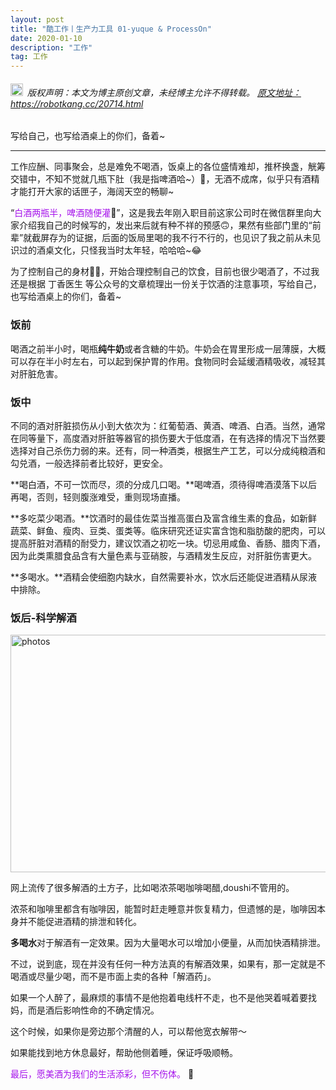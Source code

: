 ```yaml
---
layout: post
title: "酷工作丨生产力工具 01-yuque & ProcessOn"
date: 2020-01-10 
description: "工作"
tag: 工作
---   
```


<h6><img src="https://robotkang-1257995526.cos.ap-chengdu.myqcloud.com/icon/copyright.png" alt="copyright" style="display:inline;margin-bottom: -5px;" width="20" height="20"> 版权声明：本文为博主原创文章，未经博主允许不得转载。
<a target="_blank" href="https://robotkang.cc/20714.html">原文地址：https://robotkang.cc/20714.html </a>
</h6>    

写给自己，也写给酒桌上的你们，备着~           

----------

工作应酬、同事聚会，总是难免不喝酒，饭桌上的各位盛情难却，推杯换盏，觥筹交错中，不知不觉就几瓶下肚（我是指啤酒哈~）🍺，无酒不成席，似乎只有酒精才能打开大家的话匣子，海阔天空的畅聊~                       

“<a href="http://t.cn/AiOeQ4zO" target="_blank" style="color:#a510eb;text-decoration:none">白酒两瓶半，啤酒随便灌</a>🍻”，这是我去年刚入职目前这家公司时在微信群里向大家介绍我自己的时候写的，发出来后就有种不祥的预感🙃，果然有些部门里的“前辈”就截屏存为的证据，后面的饭局里喝的我不行不行的，也见识了我之前从未见识过的酒桌文化，只怪我当时太年轻，哈哈哈~😂            

为了控制自己的身材🏃‍♂️，开始合理控制自己的饮食，目前也很少喝酒了，不过我还是根据 丁香医生 等公众号的文章梳理出一份关于饮酒的注意事项，写给自己，也写给酒桌上的你们，备着~                     

### 饭前                 

喝酒之前半小时，喝瓶**纯牛奶**或者含糖的牛奶。牛奶会在胃里形成一层薄膜，大概可以存在半小时左右，可以起到保护胃的作用。食物同时会延缓酒精吸收，减轻其对肝脏危害。                                 

### 饭中            

不同的酒对肝脏损伤从小到大依次为：红葡萄酒、黄酒、啤酒、白酒。当然，通常在同等量下，高度酒对肝脏等器官的损伤要大于低度酒，在有选择的情况下当然要选择对自己杀伤力弱的来。还有，同一种酒类，根据生产工艺，可以分成纯粮酒和勾兑酒，一般选择前者比较好，更安全。

**喝白酒，不可一饮而尽，须的分成几口喝。**喝啤酒，须待得啤酒漠落下以后再喝，否则，轻则腹涨难受，重则现场直播。

**多吃菜少喝酒。**饮酒时的最佳佐菜当推高蛋白及富含维生素的食品，如新鲜蔬菜、鲜鱼、瘦肉、豆类、蛋类等。临床研究还证实富含饱和脂肪酸的肥肉，可以提高肝脏对酒精的耐受力，建议饮酒之初吃一块。切忌用咸鱼、香肠、腊肉下酒，因为此类熏腊食品含有大量色素与亚硝胺，与酒精发生反应，对肝脏伤害更大。

**多喝水。**酒精会使细胞内缺水，自然需要补水，饮水后还能促进酒精从尿液中排除。

### 饭后-科学解酒            

<img src="https://robotkang-1257995526.cos.ap-chengdu.myqcloud.com/image/jiu.png" width="948" height="380" alt="photos"/>               

网上流传了很多解酒的土方子，比如喝浓茶喝咖啡喝醋,doushi不管用的。               

浓茶和咖啡里都含有咖啡因，能暂时赶走睡意并恢复精力，但遗憾的是，咖啡因本身并不能促进酒精的排泄和转化。          

**多喝水**对于解酒有一定效果。因为大量喝水可以增加小便量，从而加快酒精排泄。         

不过，说到底，现在并没有任何一种方法真的有解酒效果，如果有，那一定就是不喝酒或尽量少喝，而不是市面上卖的各种「解酒药」。          

如果一个人醉了，最麻烦的事情不是他抱着电线杆不走，也不是他哭着喊着要找妈，而是酒后影响性命的不确定情况。          

这个时候，如果你是旁边那个清醒的人，可以帮他宽衣解带～           

如果能找到地方休息最好，帮助他侧着睡，保证呼吸顺畅。          

<a href="http://t.cn/AiOeQ4zO" target="_blank" style="color:#a510eb;text-decoration:none">最后，愿美酒为我们的生活添彩，但不伤体。</a> 🎉           














